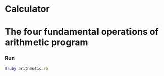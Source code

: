 # Calculator
# The four fundamental operations of arithmetic program

### Run
```ruby
$ruby arithmetic.rb
```
